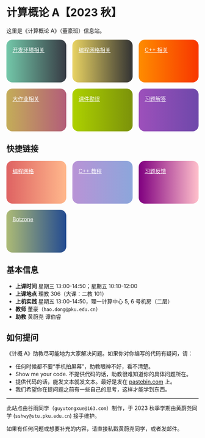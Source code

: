 # 计算概论 A【2023 秋】

这里是《计算概论 A》（董豪班）信息站。

<div class="action-container">
    <a href="/ide/" class="action bg1">开发环境相关</a>
    <a href="/grid/" class="action bg7">编程网格相关</a>
    <a href="/cpp/" class="action bg2">C++ 相关</a>
    <a href="/assignment/" class="action bg9">大作业相关</a>
    <a href="/errata/" class="action bg3">课件勘误</a>
    <a href="/answer/" class="action bg4">习题解答</a>
</div>

## 快捷链接

<div class="action-container">
    <a
      href="https://programming.pku.edu.cn/course/0b0ead5e1550494cb060fca75d9e2604/"
      class="action bg5"
      target="_blank" rel="noreferrer"
    >
      编程网格
    </a>
    <a 
      href="https://learn-cpp.tk"
      class="action bg6"
      target="_blank" rel="noreferrer"
    >
      C++ 教程
    </a>
    <a 
      href="https://www.wjx.cn/vm/mYItJDv.aspx"
      class="action bg8"
      target="_blank" rel="noreferrer"
    >
      习题反馈
    </a>
    <a
      href="https://botzone.org.cn"
      class="action bg10"
      target="_blank" rel="noreferrer"
    >
      Botzone
    </a>
</div>

## 基本信息

- **上课时间** 星期三 13:00-14:50；星期五 10:10-12:00
- **上课地点** 理教 306（大课：二教 101）
- **上机实践** 星期五 13:00-14:50，理一计算中心 5, 6 号机房（二层）
- **教师** 董豪（`hao.dong@pku.edu.cn`）
- **助教** 黄蔚尧 谭伯睿

## 如何提问

《计概 A》助教尽可能地为大家解决问题。如果你对你编写的代码有疑问，请：
- 任何时候都不要“手机拍屏幕”，助教眼神不好，看不清楚。
- Show me your code. 不提供代码的话，助教很难知道你的具体问题所在。
- 提供代码的话，能发文本就发文本。最好是发在 [pastebin.com](https://pastebin.com) 上。
- 我们希望你在提问题之前有一些自己的思考，这样才能学到东西。

-----

此站点由谷雨同学（`guyutongxue@163.com`）制作，于 2023 秋季学期由黄蔚尧同学 (`sshwy@stu.pku.edu.cn`) 接手维护。

如果有任何问题或想要补充的内容，请直接私戳黄蔚尧同学，或者发邮件。

<style>
    /* https://uigradients.com/ */
.action-container {
    display: grid;
    grid-template-columns: 1fr 1fr;
    gap: 1rem;
}
@media (min-width: 576px) {
    .action-container {
        grid-template-columns: 1fr 1fr 1fr;
    }
}
@media (min-width: 992px) {
    .action-container {
        grid-template-columns: 1fr 1fr 1fr 1fr;
    }
}
a.action {
    display: block;
    height: 5rem;
    border-radius: 1rem;
    padding: 1rem;
    font-weight: unset;
    color: white;
    transition: transform 0.2s;
}
a.action:hover {
    color: white;
    transform: scale(110%);
}
.bg1 {
    background: linear-gradient(to right, #73c8a9, #373b44);
}
.bg2 {
    background: linear-gradient(to right, #fe8c00, #f83600);
}
.bg3 {
    background: linear-gradient(to right, #add100, #7b920a);
}
.bg4 {
    background: linear-gradient(to right, #9d50bb, #6e48aa);
}
.bg5 {
    background: linear-gradient(to right, #de6262, #ffb88c); 
}
.bg6 {
    background: linear-gradient(to right, #b993d6, #8ca6db);
}
.bg7 {
    background: linear-gradient(to right, #e9d362, #333333);
}
.bg8 {
    background: linear-gradient(to right, #800080, #ffc0cb);
}
.bg9 {
    background: linear-gradient(to right, #c4ad58, #b35d79);
}
.bg10 {
    background: linear-gradient(to right, #adbb75, #234b91)
}
</style>
